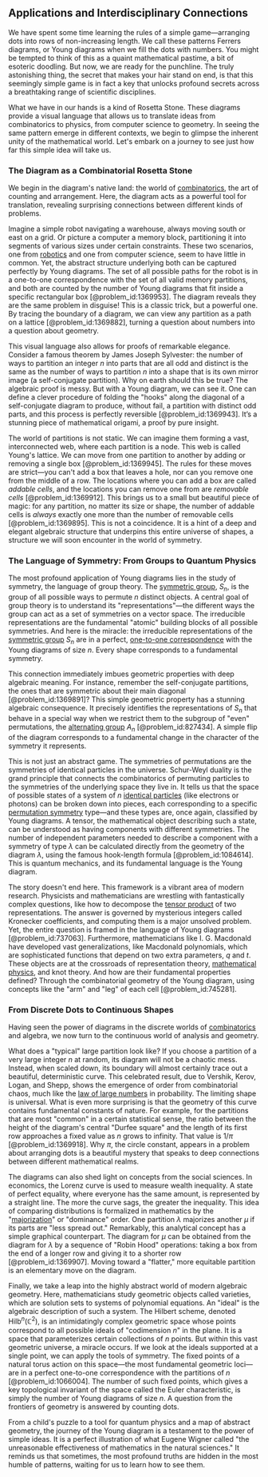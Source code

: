 ## Applications and Interdisciplinary Connections

We have spent some time learning the rules of a simple game—arranging dots into rows of non-increasing length. We call these patterns Ferrers diagrams, or Young diagrams when we fill the dots with numbers. You might be tempted to think of this as a quaint mathematical pastime, a bit of esoteric doodling. But now, we are ready for the punchline. The truly astonishing thing, the secret that makes your hair stand on end, is that this seemingly simple game is in fact a key that unlocks profound secrets across a breathtaking range of scientific disciplines.

What we have in our hands is a kind of Rosetta Stone. These diagrams provide a visual language that allows us to translate ideas from combinatorics to physics, from computer science to geometry. In seeing the same pattern emerge in different contexts, we begin to glimpse the inherent unity of the mathematical world. Let's embark on a journey to see just how far this simple idea will take us.

### The Diagram as a Combinatorial Rosetta Stone

We begin in the diagram's native land: the world of [combinatorics](@article_id:143849), the art of counting and arrangement. Here, the diagram acts as a powerful tool for translation, revealing surprising connections between different kinds of problems.

Imagine a simple robot navigating a warehouse, always moving south or east on a grid. Or picture a computer a memory block, partitioning it into segments of various sizes under certain constraints. These two scenarios, one from [robotics](@article_id:150129) and one from computer science, seem to have little in common. Yet, the abstract structure underlying both can be captured perfectly by Young diagrams. The set of all possible paths for the robot is in a one-to-one correspondence with the set of all valid memory partitions, and both are counted by the number of Young diagrams that fit inside a specific rectangular box [@problem_id:1369953]. The diagram reveals they are the same problem in disguise! This is a classic trick, but a powerful one. By tracing the boundary of a diagram, we can view any partition as a path on a lattice [@problem_id:1369882], turning a question about numbers into a question about geometry.

This visual language also allows for proofs of remarkable elegance. Consider a famous theorem by James Joseph Sylvester: the number of ways to partition an integer $n$ into parts that are all odd and distinct is the same as the number of ways to partition $n$ into a shape that is its own mirror image (a self-conjugate partition). Why on earth should this be true? The algebraic proof is messy. But with a Young diagram, we can see it. One can define a clever procedure of folding the "hooks" along the diagonal of a self-conjugate diagram to produce, without fail, a partition with distinct odd parts, and this process is perfectly reversible [@problem_id:1369943]. It’s a stunning piece of mathematical origami, a proof by pure insight.

The world of partitions is not static. We can imagine them forming a vast, interconnected web, where each partition is a node. This web is called Young's lattice. We can move from one partition to another by adding or removing a single box [@problem_id:1369945]. The rules for these moves are strict—you can't add a box that leaves a hole, nor can you remove one from the middle of a row. The locations where you can add a box are called *addable cells*, and the locations you can remove one from are *removable cells* [@problem_id:1369912]. This brings us to a small but beautiful piece of magic: for any partition, no matter its size or shape, the number of addable cells is *always* exactly one more than the number of removable cells [@problem_id:1369895]. This is not a coincidence. It is a hint of a deep and elegant algebraic structure that underpins this entire universe of shapes, a structure we will soon encounter in the world of symmetry.

### The Language of Symmetry: From Groups to Quantum Physics

The most profound application of Young diagrams lies in the study of symmetry, the language of group theory. The [symmetric group](@article_id:141761), $S_n$, is the group of all possible ways to permute $n$ distinct objects. A central goal of group theory is to understand its "representations"—the different ways the group can act as a set of symmetries on a vector space. The irreducible representations are the fundamental "atomic" building blocks of all possible symmetries. And here is the miracle: the irreducible representations of the [symmetric group](@article_id:141761) $S_n$ are in a perfect, [one-to-one correspondence](@article_id:143441) with the Young diagrams of size $n$. Every shape corresponds to a fundamental symmetry.

This connection immediately imbues geometric properties with deep algebraic meaning. For instance, remember the self-conjugate partitions, the ones that are symmetric about their main diagonal [@problem_id:1369891]? This simple geometric property has a stunning algebraic consequence. It precisely identifies the representations of $S_n$ that behave in a special way when we restrict them to the subgroup of "even" permutations, the [alternating group](@article_id:140005) $A_n$ [@problem_id:827434]. A simple flip of the diagram corresponds to a fundamental change in the character of the symmetry it represents.

This is not just an abstract game. The symmetries of permutations are the symmetries of identical particles in the universe. Schur-Weyl duality is the grand principle that connects the combinatorics of permuting particles to the symmetries of the underlying space they live in. It tells us that the space of possible states of a system of $n$ [identical particles](@article_id:152700) (like electrons or photons) can be broken down into pieces, each corresponding to a specific [permutation symmetry](@article_id:185331) type—and these types are, once again, classified by Young diagrams. A tensor, the mathematical object describing such a state, can be understood as having components with different symmetries. The number of independent parameters needed to describe a component with a symmetry of type $\lambda$ can be calculated directly from the geometry of the diagram $\lambda$, using the famous hook-length formula [@problem_id:1084614]. This is quantum mechanics, and its fundamental language is the Young diagram.

The story doesn't end here. This framework is a vibrant area of modern research. Physicists and mathematicians are wrestling with fantastically complex questions, like how to decompose the [tensor product](@article_id:140200) of two representations. The answer is governed by mysterious integers called Kronecker coefficients, and computing them is a major unsolved problem. Yet, the entire question is framed in the language of Young diagrams [@problem_id:737063]. Furthermore, mathematicians like I. G. Macdonald have developed vast generalizations, like Macdonald polynomials, which are sophisticated functions that depend on two extra parameters, $q$ and $t$. These objects are at the crossroads of representation theory, [mathematical physics](@article_id:264909), and knot theory. And how are their fundamental properties defined? Through the combinatorial geometry of the Young diagram, using concepts like the "arm" and "leg" of each cell [@problem_id:745281].

### From Discrete Dots to Continuous Shapes

Having seen the power of diagrams in the discrete worlds of [combinatorics](@article_id:143849) and algebra, we now turn to the continuous world of analysis and geometry.

What does a "typical" large partition look like? If you choose a partition of a very large integer $n$ at random, its diagram will not be a chaotic mess. Instead, when scaled down, its boundary will almost certainly trace out a beautiful, deterministic curve. This celebrated result, due to Vershik, Kerov, Logan, and Shepp, shows the emergence of order from combinatorial chaos, much like the [law of large numbers](@article_id:140421) in probability. The limiting shape is universal. What is even more surprising is that the geometry of this curve contains fundamental constants of nature. For example, for the partitions that are most "common" in a certain statistical sense, the ratio between the height of the diagram's central "Durfee square" and the length of its first row approaches a fixed value as $n$ grows to infinity. That value is $1/\pi$ [@problem_id:1369918]. Why $\pi$, the circle constant, appears in a problem about arranging dots is a beautiful mystery that speaks to deep connections between different mathematical realms.

The diagrams can also shed light on concepts from the social sciences. In economics, the Lorenz curve is used to measure wealth inequality. A state of perfect equality, where everyone has the same amount, is represented by a straight line. The more the curve sags, the greater the inequality. This idea of comparing distributions is formalized in mathematics by the "[majorization](@article_id:146856)" or "dominance" order. One partition $\lambda$ majorizes another $\mu$ if its parts are "less spread out." Remarkably, this analytical concept has a simple graphical counterpart. The diagram for $\mu$ can be obtained from the diagram for $\lambda$ by a sequence of "Robin Hood" operations: taking a box from the end of a longer row and giving it to a shorter row [@problem_id:1369907]. Moving toward a "flatter," more equitable partition is an elementary move on the diagram.

Finally, we take a leap into the highly abstract world of modern algebraic geometry. Here, mathematicians study geometric objects called varieties, which are solution sets to systems of polynomial equations. An "ideal" is the algebraic description of such a system. The Hilbert scheme, denoted $\mathrm{Hilb}^n(\mathbb{C}^2)$, is an intimidatingly complex geometric space whose points correspond to all possible ideals of "codimension $n$" in the plane. It is a space that parameterizes certain collections of $n$ points. But within this vast geometric universe, a miracle occurs. If we look at the ideals supported at a single point, we can apply the tools of symmetry. The fixed points of a natural torus action on this space—the most fundamental geometric loci—are in a perfect one-to-one correspondence with the partitions of $n$ [@problem_id:1066004]. The number of such fixed points, which gives a key topological invariant of the space called the Euler characteristic, is simply the number of Young diagrams of size $n$. A question from the frontiers of geometry is answered by counting dots.

From a child's puzzle to a tool for quantum physics and a map of abstract geometry, the journey of the Young diagram is a testament to the power of simple ideas. It is a perfect illustration of what Eugene Wigner called "the unreasonable effectiveness of mathematics in the natural sciences." It reminds us that sometimes, the most profound truths are hidden in the most humble of patterns, waiting for us to learn how to see them.
